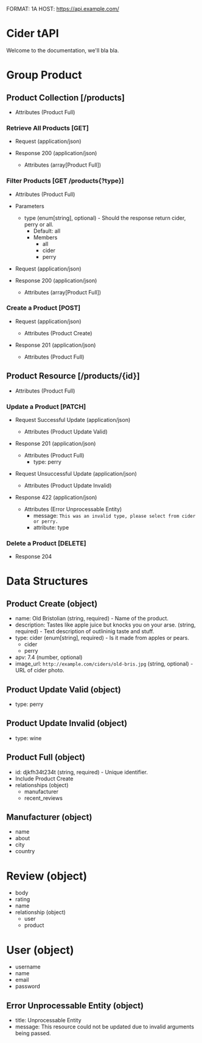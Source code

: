 FORMAT: 1A
HOST: https://api.example.com/

# Cider tAPI

Welcome to the documentation, we'll bla bla. 

# Group Product

## Product Collection [/products]

- Attributes (Product Full)

### Retrieve All Products [GET]

- Request (application/json)

- Response 200 (application/json)

    - Attributes (array[Product Full])

### Filter Products [GET /products{?type}]

- Attributes (Product Full)

- Parameters

    - type (enum[string], optional) - Should the response return cider, perry or
      all.
        - Default: all
        - Members
            - all
            - cider
            - perry

- Request (application/json)

- Response 200 (application/json)

    - Attributes (array[Product Full])

### Create a Product [POST]

- Request (application/json)

    - Attributes (Product Create)

- Response 201 (application/json)

    - Attributes (Product Full)

## Product Resource [/products/{id}]

- Attributes (Product Full)

### Update a Product [PATCH]

- Request Successful Update (application/json)

    - Attributes (Product Update Valid)

- Response 201 (application/json)

    - Attributes (Product Full)
        - type: perry

- Request Unsuccessful Update (application/json)

    - Attributes (Product Update Invalid)

- Response 422 (application/json)

    - Attributes (Error Unprocessable Entity)
        - message: `This was an invalid type, please select from cider or
          perry.`
        - attribute: type

### Delete a Product [DELETE]

- Response 204

# Data Structures

## Product Create (object)
- name: Old Bristolian (string, required) - Name of the product.
- description: Tastes like apple juice but knocks you on your arse. (string,
  required) - Text description of outlininig taste and stuff.
- type: cider (enum[string], required) - Is it made from apples or pears.
    - cider
    - perry
- apv: 7.4 (number, optional)
- image_url: `http://example.com/ciders/old-bris.jpg` (string, optional) - URL
  of cider photo.

## Product Update Valid (object)
- type: perry

## Product Update Invalid (object)
- type: wine

## Product Full (object)
- id: djkfh34t234t (string, required) - Unique identifier.
- Include Product Create
- relationships (object)
    - manufacturer
    - recent_reviews

## Manufacturer (object)
- name
- about
- city
- country

# Review (object)
- body
- rating
- name
- relationship (object)
    - user
    - product

# User (object)
- username
- name
- email
- password

## Error Unprocessable Entity (object)
- title: Unprocessable Entity
- message: This resource could not be updated due to invalid arguments being
  passed.

      
